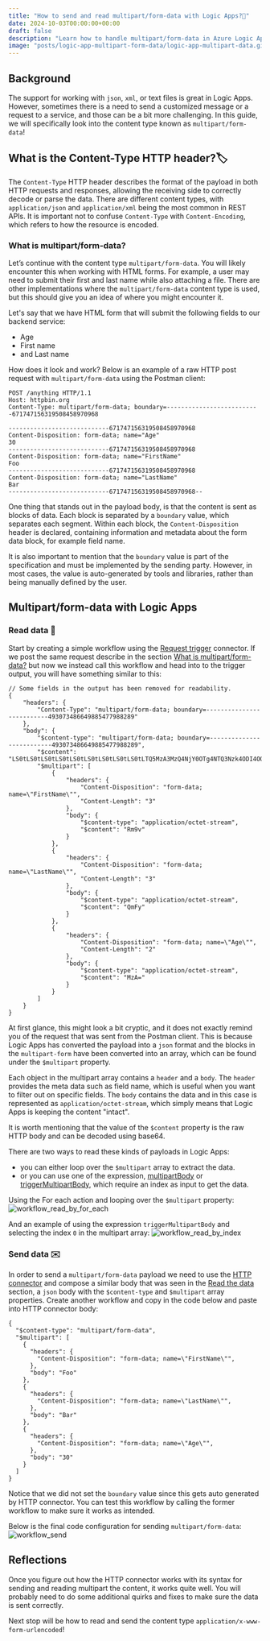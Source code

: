 ```yaml
---
title: "How to send and read multipart/form-data with Logic Apps?📄"
date: 2024-10-03T00:00:00+00:00
draft: false
description: "Learn how to handle multipart/form-data in Azure Logic Apps Standard. Reading and sending multipart data using HTTP connectors, with step-by-step examples."
image: "posts/logic-app-multipart-form-data/logic-app-multipart-data.gif"
---
```


## Background 
The support for working with `json`, `xml`, or text files is great in Logic Apps. However, sometimes there is a need to send a customized message or a request to a service, and those can be a bit more challenging. In this guide, we will specifically look into the content type known as `multipart/form-data`!

## What is the Content-Type HTTP header?🏷️
The `Content-Type` HTTP header describes the format of the payload in both HTTP requests and responses, allowing the receiving side to correctly decode or parse the data. There are different content types, with `application/json` and `application/xml` being the most common in REST APIs. It is important not to confuse `Content-Type` with `Content-Encoding`, which refers to how the resource is encoded.

### What is multipart/form-data?
Let’s continue with the content type `multipart/form-data`. You will likely encounter this when working with HTML forms. For example, a user may need to submit their first and last name while also attaching a file. There are other implementations where the `multipart/form-data` content type is used, but this should give you an idea of where you might encounter it.

Let's say that we have HTML form that will submit the following fields to our backend service: 
- Age 
- First name
- and Last name

How does it look and work? Below is an example of a raw HTTP post request with `multipart/form-data` using the Postman client:
```
POST /anything HTTP/1.1
Host: httpbin.org
Content-Type: multipart/form-data; boundary=--------------------------671747156319508458970968
 
----------------------------671747156319508458970968
Content-Disposition: form-data; name="Age"
30
----------------------------671747156319508458970968
Content-Disposition: form-data; name="FirstName"
Foo
----------------------------671747156319508458970968
Content-Disposition: form-data; name="LastName"
Bar
----------------------------671747156319508458970968--
```
One thing that stands out in the payload body, is that the content is sent as blocks of data. Each block is separated by a `boundary` value, which separates each segment. Within each block, the `Content-Disposition` header is declared, containing information and metadata about the form data block, for example field name.

It is also important to mention that the `boundary` value is part of the specification and must be implemented by the sending party. However, in most cases, the value is auto-generated by tools and libraries, rather than being manually defined by the user.

## Multipart/form-data with Logic Apps
### Read data 👀
Start by creating a simple workflow using the <a href="https://learn.microsoft.com/en-us/azure/connectors/connectors-native-reqres?tabs=consumption" target="_blank" rel="noopener noreferrer">Request trigger</a> connector. If we post the same request describe in the section [What is multipart/form-data?](#what-is-multipartform-data) but now we instead call this workflow and head into to the trigger output, you will have something similar to this: 

```
// Some fields in the output has been removed for readability. 
{
    "headers": {
        "Content-Type": "multipart/form-data; boundary=--------------------------493073486649885477988289"
    },
    "body": {
        "$content-type": "multipart/form-data; boundary=--------------------------493073486649885477988289",
        "$content": "LS0tLS0tLS0tLS0tLS0tLS0tLS0tLS0tLS0tLTQ5MzA3MzQ4NjY0OTg4NTQ3Nzk4ODI4OQpDb250ZW50LURpc3Bvc2l0aW9uOiBmb3JtLWRhdGE7IG5hbWU9IkZpcnN0TmFtZSIKCkZvbwotLS0tLS0tLS0tLS0tLS0tLS0tLS0tLS0tLS0tNDkzMDczNDg2NjQ5ODg1NDc3OTg4Mjg5CkNvbnRlbnQtRGlzcG9zaXRpb246IGZvcm0tZGF0YTsgbmFtZT0iTGFzdE5hbWUiCgpCYXIKLS0tLS0tLS0tLS0tLS0tLS0tLS0tLS0tLS0tLTQ5MzA3MzQ4NjY0OTg4NTQ3Nzk4ODI4OQpDb250ZW50LURpc3Bvc2l0aW9uOiBmb3JtLWRhdGE7IG5hbWU9IkFnZSIKCjMwCi0tLS0tLS0tLS0tLS0tLS0tLS0tLS0tLS0tLS00OTMwNzM0ODY2NDk4ODU0Nzc5ODgyODktLQ==",
        "$multipart": [
            {
                "headers": {
                    "Content-Disposition": "form-data; name=\"FirstName\"",
                    "Content-Length": "3"
                },
                "body": {
                    "$content-type": "application/octet-stream",
                    "$content": "Rm9v"
                }
            },
            {
                "headers": {
                    "Content-Disposition": "form-data; name=\"LastName\"",
                    "Content-Length": "3"
                },
                "body": {
                    "$content-type": "application/octet-stream",
                    "$content": "QmFy"
                }
            },
            {
                "headers": {
                    "Content-Disposition": "form-data; name=\"Age\"",
                    "Content-Length": "2"
                },
                "body": {
                    "$content-type": "application/octet-stream",
                    "$content": "MzA="
                }
            }
        ]
    }
}
```

At first glance, this might look a bit cryptic, and it does not exactly remind you of the request that was sent from the Postman client. This is because Logic Apps has converted the payload into a `json` format and the blocks in the `multipart-form` have been converted into an array, which can be found under the `$multipart` property.

Each object in the multipart array contains a `header` and a `body`. The `header` provides the meta data such as field name, which is useful when you want to filter out on specific fields. The `body` contains the data and in this case is represented as `application/octet-stream`, which simply means that Logic Apps is keeping the content "intact". 

It is worth mentioning that the value of the `$content` property is the raw HTTP body and can be decoded using base64.

There are two ways to read these kinds of payloads in Logic Apps:  
- you can either loop over the `$multipart` array to extract the data. 
- or you can use one of the expression, <a href="https://learn.microsoft.com/en-us/azure/logic-apps/workflow-definition-language-functions-reference#multipartBody" target="_blank" rel="noopener noreferrer">multipartBody</a> or <a href="https://learn.microsoft.com/en-us/azure/logic-apps/workflow-definition-language-functions-reference#triggerMultipartBody" target="_blank" rel="noopener noreferrer">triggerMultipartBody</a>, which require an index as input to get the data. 


Using the For each action and looping over the `$multipart` property: 
![workflow_read_by_for_each](workflow_for_each.png)

And an example of using the expression `triggerMultipartBody` and selecting the index `0` in the multipart array:
![workflow_read_by_index](workflow_read_by_index.png)


### Send data ✉️
In order to send a `multipart/form-data` payload we need to use the <a href="https://learn.microsoft.com/en-us/azure/connectors/connectors-native-http?tabs=standard" target="_blank" rel="noopener noreferrer">HTTP connector</a> and compose a similar body that was seen in the [Read the data](#read-the-data) section, a `json` body with the `$content-type` and `$multipart` array properties. Create another workflow and copy in the code below and paste into HTTP connector body: 

```
{
  "$content-type": "multipart/form-data",
  "$multipart": [
    {
      "headers": {
        "Content-Disposition": "form-data; name=\"FirstName\"",
      },
      "body": "Foo"
    },
    {
      "headers": {
        "Content-Disposition": "form-data; name=\"LastName\"",
      },
      "body": "Bar"
    },
    {
      "headers": {
        "Content-Disposition": "form-data; name=\"Age\"",
      },
      "body": "30"
    }
  ]
}

```
Notice that we did not set the `boundary` value since this gets auto generated by HTTP connector. You can test this workflow by calling the former workflow to make sure it works as intended. 

Below is the final code configuration for sending `multipart/form-data`: 
![workflow_send](workflow_send.png)

## Reflections

Once you figure out how the HTTP connector works with its syntax for sending and reading multipart the content, it works quite well. You will probably need to do some additional quirks and fixes to make sure the data is sent correctly. 

Next stop will be how to read and send the content type `application/x-www-form-urlencoded`!  
